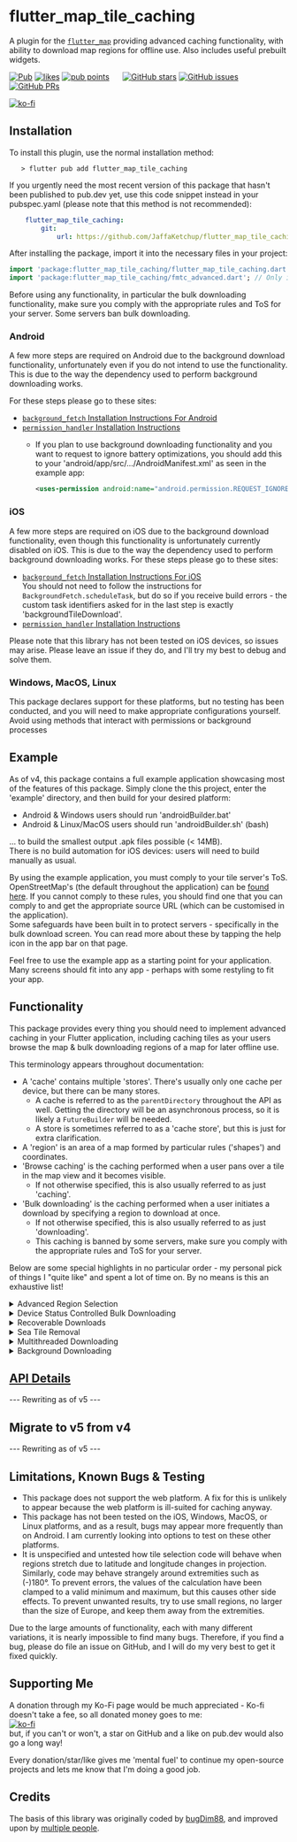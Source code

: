 # flutter_map_tile_caching

A plugin for the [`flutter_map`](https://pub.dev/packages/flutter_map) providing advanced caching functionality, with ability to download map regions for offline use. Also includes useful prebuilt widgets.

[![Pub](https://img.shields.io/pub/v/flutter_map_tile_caching.svg)](https://pub.dev/packages/flutter_map_tile_caching) [![likes](https://badges.bar/flutter_map_tile_caching/likes)](https://pub.dev/packages/flutter_map_tile_caching/score) [![pub points](https://badges.bar/flutter_map_tile_caching/pub%20points)](https://pub.dev/packages/flutter_map_tile_caching/score)&nbsp;&nbsp;&nbsp;&nbsp;&nbsp;&nbsp;[![GitHub stars](https://img.shields.io/github/stars/JaffaKetchup/flutter_map_tile_caching.svg?label=Stars)](https://GitHub.com/JaffaKetchup/flutter_map_tile_caching/stargazers/) [![GitHub issues](https://img.shields.io/github/issues/JaffaKetchup/flutter_map_tile_caching.svg?label=Issues)](https://GitHub.com/JaffaKetchup/flutter_map_tile_caching/issues/) [![GitHub PRs](https://img.shields.io/github/issues-pr/JaffaKetchup/flutter_map_tile_caching.svg?label=Pull%20Requests)](https://GitHub.com/JaffaKetchup/flutter_map_tile_caching/pulls/)

[![ko-fi](https://ko-fi.com/img/githubbutton_sm.svg)](https://ko-fi.com/N4N151INN)

## Installation

To install this plugin, use the normal installation method:

```shell
   > flutter pub add flutter_map_tile_caching
```

If you urgently need the most recent version of this package that hasn't been published to pub.dev yet, use this code snippet instead in your pubspec.yaml (please note that this method is not recommended):

```yaml
    flutter_map_tile_caching:
        git:
            url: https://github.com/JaffaKetchup/flutter_map_tile_caching
```

After installing the package, import it into the necessary files in your project:

```dart
import 'package:flutter_map_tile_caching/flutter_map_tile_caching.dart'; // Suitable for most situations
import 'package:flutter_map_tile_caching/fmtc_advanced.dart'; // Only import if required functionality is not exposed by 'flutter_map_tile_caching.dart'
```

Before using any functionality, in particular the bulk downloading functionality, make sure you comply with the appropriate rules and ToS for your server. Some servers ban bulk downloading.

### Android

A few more steps are required on Android due to the background download functionality, unfortunately even if you do not intend to use the functionality. This is due to the way the dependency used to perform background downloading works.

For these steps please go to these sites:

- [`background_fetch` Installation Instructions For Android](https://github.com/transistorsoft/flutter_background_fetch/blob/master/help/INSTALL-ANDROID.md)
- [`permission_handler` Installation Instructions](https://pub.dev/packages/permission_handler#setup)
  - If you plan to use background downloading functionality and you want to request to ignore battery optimizations, you should add this to your 'android/app/src/.../AndroidManifest.xml' as seen in the example app:  
  
    ``` xml
    <uses-permission android:name="android.permission.REQUEST_IGNORE_BATTERY_OPTIMIZATIONS"/>
    ```

### iOS

A few more steps are required on iOS due to the background download functionality, even though this functionality is unfortunately currently disabled on iOS. This is due to the way the dependency used to perform background downloading works.
For these steps please go to these sites:

- [`background_fetch` Installation Instructions For iOS](https://github.com/transistorsoft/flutter_background_fetch/blob/master/help/INSTALL-IOS.md)  
You should not need to follow the instructions for `BackgroundFetch.scheduleTask`, but do so if you receive build errors - the custom task identifiers asked for in the last step is exactly 'backgroundTileDownload'.
- [`permission_handler` Installation Instructions](https://pub.dev/packages/permission_handler#setup)

Please note that this library has not been tested on iOS devices, so issues may arise. Please leave an issue if they do, and I'll try my best to debug and solve them.

### Windows, MacOS, Linux

This package declares support for these platforms, but no testing has been conducted, and you will need to make appropriate configurations yourself. Avoid using methods that interact with permissions or background processes

## Example

As of v4, this package contains a full example application showcasing most of the features of this package. Simply clone the this project, enter the 'example' directory, and then build for your desired platform:

- Android & Windows users should run 'androidBuilder.bat'
- Android & Linux/MacOS users should run 'androidBuilder.sh' (bash)

... to build the smallest output .apk files possible (< 14MB).  
There is no build automation for iOS devices: users will need to build manually as usual.

By using the example application, you must comply to your tile server's ToS. OpenStreetMap's (the default throughout the application) can be [found here](https://operations.osmfoundation.org/policies/tiles). If you cannot comply to these rules, you should find one that you can comply to and get the appropriate source URL (which can be customised in the application).  
Some safeguards have been built in to protect servers - specifically in the bulk download screen. You can read more about these by tapping the help icon in the app bar on that page.

Feel free to use the example app as a starting point for your application. Many screens should fit into any app - perhaps with some restyling to fit your app.

## Functionality

This package provides every thing you should need to implement advanced caching in your Flutter application, including caching tiles as your users browse the map & bulk downloading regions of a map for later offline use.

This terminology appears throughout documentation:

- A 'cache' contains multiple 'stores'. There's usually only one cache per device, but there can be many stores.
  - A cache is referred to as the `parentDirectory` throughout the API as well. Getting the directory will be an asynchronous process, so it is likely a `FutureBuilder` will be needed.
  - A store is sometimes referred to as a 'cache store', but this is just for extra clarification.
- A 'region' is an area of a map formed by particular rules ('shapes') and coordinates.
- 'Browse caching' is the caching performed when a user pans over a tile in the map view and it becomes visible.
  - If not otherwise specified, this is also usually referred to as just 'caching'.
- 'Bulk downloading' is the caching performed when a user initiates a download by specifying a region to download at once.
  - If not otherwise specified, this is also usually referred to as just 'downloading'.
  - This caching is banned by some servers, make sure you comply with the appropriate rules and ToS for your server.

Below are some special highlights in no particular order - my personal pick of things I "quite like" and spent a lot of time on. By no means is this an exhaustive list!

<details>
<summary> Advanced Region Selection </summary>

Select a multitude of region shapes for displaying to the user and downloading. Choose from a standard rectangle/square, a circle, or a line-based region.

- Rectangle regions are formed from 2 coordinates, representing the north-west and south-east corners. The code automatically creates the other necessary corners.  
- Circle regions are formed from a center coordinate and a radius. Internal 'outline' coordinates are generated per degree automatically from this information.  
- Line-based regions are formed from multiple coordinates and a radius, creating a locus. Internal 'outline' coordinates are generated for every vertex and curve.

</details>

<details>
<summary> Device Status Controlled Bulk Downloading </summary>

Run tests automatically before starting a bulk download, to consider multiple device-independent factors such as battery level/status and network connectivity.

Write your own tests or use the default checks. For more information see the API Documentation on `PreDownloadChecksCallback`.
</details>

<details>
<summary> Recoverable Downloads </summary>

Oh no! For some reason, the download stopped unexpectedly, and now you have no way of knowing which region was created to download again. But, with recoverable downloads by default, you do have a way.

When starting a download, a special one-off file is stored that contains persistent information about the running download. This file is then deleted at the end of a successful download.

Therefore, if the file exists, but there is no ongoing download, an error must have happened. You can use the inbuilt functionality to check for recoverable downloads on initialization, and restart them quickly and easily if necessary.

Note that this does not track the number of completed tiles, and the download must be restarted from the beginning. Using `preventRedownload`, however, is a workaround, and will quickly skip through present tiles, getting quickly to ones which still need to be downloaded.
</details>

<details>
<summary> Sea Tile Removal </summary>

When bulk downloading large regions, storage space can be saved by removing blank, blue, sea tiles. They contain no useful information, so can just be ignored, thus freeing up space for more useful tiles.

Checks for sea tiles are done using byte-to-byte comparison between a sample taken from the tile at lat/long 0/0 and the tile that has just been downloaded. If they match, the tile must be sea. This also means that tiles containing ferry pathways, for example, are downloaded, as they are not entirely sea.

Note that this does not reduce data or time consumption: tiles still have to be downloaded to be compared.
</details>

<details>
<summary> Multithreaded Downloading </summary>

Instead of repeating the process of downloading an image and writing it to system one at a time, you can make use of the inbuilt multi-threading functionality to repeat the above process along side each other simultaneously.

For example, 10 simultaneous threads would work through 100 tiles approximately 10x quicker than 1 thread: each thread would get approximately 10 tiles. In reality, the speed gain is unlikely to be as significant as in theory, but it will be similar. However, speed does start to decrease at a certain number of threads: there is an optimal point at about 10-20 threads.

Note that using multithreading will increase power consumption significantly and may be less stable if there are too many threads.  
Some tile servers ban multithreaded downloading, even paid ones, as it puts a lot of strain on servers.

This functionality is enabled by default with a thread count of 10.
</details>

<details>
<summary> Background Downloading </summary>

Instead of downloading in the 'foreground', there is an option (only on Android) to start a download in the 'background'.

There is some confusion about the way background process handling works on Android, so let me clear it up for you: it is confusing.  
Each vendor (eg. Samsung, Huawei, Motorola) has there own methods of handling background processes. Some manage it by providing the bare minimum user-end management, resulting in process that drain battery because they can't be stopped easily; others manage it by altogether banning/strictly limiting background processes, resulting in weird problems and buggy apps; many manage it by some layer of control on top of Android's original controls, making things more confusing for everyone.  
Therefore there is no guaranteed behaviour when using this functionality. You can see how many vendors will treat background processes here: [dontkillmyapp.com](https://dontkillmyapp.com/); you may wish to link your users to this site so they can properly configure your app to run in the background.

To try and help your users get to the right settings quicker, use the `StorageCachingTileProvider.requestIgnoreBatteryOptimizations()` method before starting a background download. This will interrupt the app with either a dialog or a settings page where they can opt-in to reduced throttling. There is no guarantee that this will work, but it should help: this is not required and the background download will still *try* to run even if the user denies the permissions.

If the download doesn't start, your app may be being throttled by the system already. Try setting `useAltMethod` to `true` in this case, or fallback to downloading in the foreground.

Background downloading does have some advantages, however:

- Takes strain off of main threads and into special background threads - may run faster on some devices
- Push notifications to keep the user updated
- Should? still run when app is minimized or screen is locked

Foreground downloading might also work when app is minimized or the screen is locked, but it's better practise to use a dedicated, registered background process.

The background download functionality has been disabled on iOS, because of the even stricter restrictions - note that iOS installation still requires extra setup (see Installation).
</details>

## [API Details](https://pub.dev/documentation/flutter_map_tile_caching/latest/flutter_map_tile_caching/flutter_map_tile_caching-library.html)

--- Rewriting as of v5 ---

## Migrate to v5 from v4

--- Rewriting as of v5 ---

## Limitations, Known Bugs & Testing

- This package does not support the web platform. A fix for this is unlikely to appear because the web platform is ill-suited for caching anyway.
- This package has not been tested on the iOS, Windows, MacOS, or Linux platforms, and as a result, bugs may appear more frequently than on Android. I am currently looking into options to test on these other platforms.
- It is unspecified and untested how tile selection code will behave when regions stretch due to latitude and longitude changes in projection. Similarly, code may behave strangely around extremities such as (-)180°. To prevent errors, the values of the calculation have been clamped to a valid minimum and maximum, but this causes other side effects. To prevent unwanted results, try to use small regions, no larger than the size of Europe, and keep them away from the extremities.

Due to the large amounts of functionality, each with many different variations, it is nearly impossible to find many bugs. Therefore, if you find a bug, please do file an issue on GitHub, and I will do my very best to get it fixed quickly.

## Supporting Me

A donation through my Ko-Fi page would be much appreciated - Ko-fi doesn't take a fee, so all donated money goes to me:  
[![ko-fi](https://ko-fi.com/img/githubbutton_sm.svg)](https://ko-fi.com/N4N151INN)  
but, if you can't or won't, a star on GitHub and a like on pub.dev would also go a long way!

Every donation/star/like gives me 'mental fuel' to continue my open-source projects and lets me know that I'm doing a good job.

## Credits

The basis of this library was originally coded by [bugDim88](https://github.com/bugDim88), and improved upon by [multiple people](https://github.com/JaffaKetchup/flutter_map_tile_caching/graphs/contributors).
